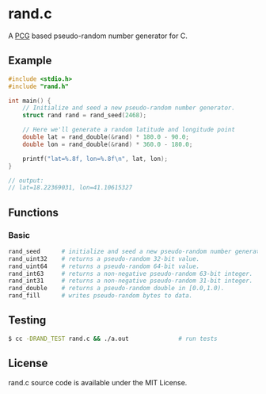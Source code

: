# rand.c

A [PCG](https://www.pcg-random.org) based pseudo-random number generator for C.

## Example

```c
#include <stdio.h>
#include "rand.h"

int main() {
    // Initialize and seed a new pseudo-random number generator.
    struct rand rand = rand_seed(2468);

    // Here we'll generate a random latitude and longitude point
    double lat = rand_double(&rand) * 180.0 - 90.0;
    double lon = rand_double(&rand) * 360.0 - 180.0;

    printf("lat=%.8f, lon=%.8f\n", lat, lon);
}

// output:
// lat=18.22369031, lon=41.10615327

```

## Functions

### Basic

```sh
rand_seed      # initialize and seed a new pseudo-random number generator.
rand_uint32    # returns a pseudo-random 32-bit value.
rand_uint64    # returns a pseudo-random 64-bit value.
rand_int63     # returns a non-negative pseudo-random 63-bit integer.
rand_int31     # returns a non-negative pseudo-random 31-bit integer.
rand_double    # returns a pseudo-random double in [0.0,1.0).
rand_fill      # writes pseudo-random bytes to data.

```

## Testing

```sh
$ cc -DRAND_TEST rand.c && ./a.out              # run tests
```

## License

rand.c source code is available under the MIT License.
